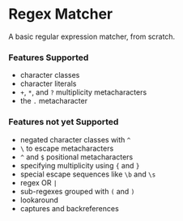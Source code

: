 # Regex Matcher

A basic regular expression matcher, from scratch. 

### Features Supported

* character classes
* character literals
* `+`, `*`, and `?` multiplicity metacharacters
* the `.` metacharacter

### Features not yet Supported

* negated character classes with `^`
* `\` to escape metacharacters
* `^` and `$` positional metacharacters
* specifying multiplicity using `{` and `}`
* special escape sequences like `\b` and `\s`
* regex OR `|`
* sub-regexes grouped with `(` and `)`
* lookaround
* captures and backreferences

